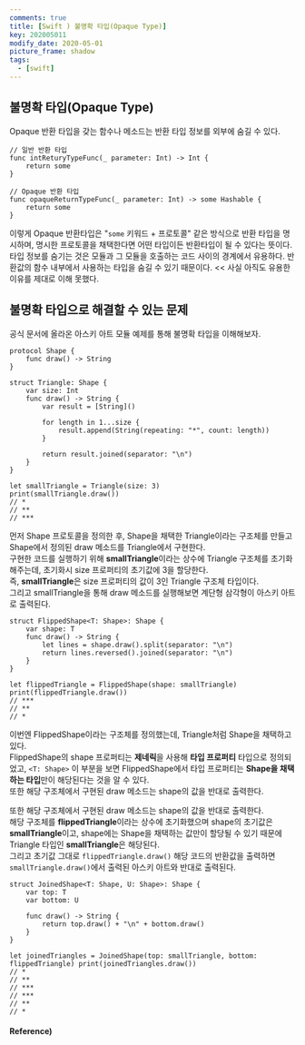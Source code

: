 ```yaml
---
comments: true
title: [Swift ) 불명확 타입(Opaque Type)]
key: 202005011
modify_date: 2020-05-01
picture_frame: shadow
tags:
  - [swift]
---
```


## 불명확 타입(Opaque Type)
 
Opaque 반환 타입을 갖는 함수나 메소드는 반환 타입 정보를 외부에 숨길 수 있다.
```
// 일반 반환 타입
func intReturyTypeFunc(_ parameter: Int) -> Int {
    return some
}
 
// Opaque 반환 타입
func opaqueReturnTypeFunc(_ parameter: Int) -> some Hashable {
    return some
}
```
이렇게 Opaque 반환타입은 "`some` 키워드 + 프로토콜" 같은 방식으로 반환 타입을 명시하며, 명시한 프로토콜을 채택한다면 어떤 타입이든 반환타입이 될 수 있다는 뜻이다.   
타입 정보를 숨기는 것은 모듈과 그 모듈을 호출하는 코드 사이의 경계에서 유용하다. 반환값의 함수 내부에서 사용하는 타입을 숨길 수 있기 때문이다. << 사실 아직도 유용한 이유를 제대로 이해 못했다.   
 
## 불명확 타입으로 해결할 수 있는 문제
 
공식 문서에 올라온 아스키 아트 모듈 예제를 통해 불명확 타입을 이해해보자.
```
protocol Shape { 
    func draw() -> String
}
 
struct Triangle: Shape { 
    var size: Int 
    func draw() -> String { 
        var result = [String]() 
        
        for length in 1...size { 
            result.append(String(repeating: "*", count: length))
        }
        
        return result.joined(separator: "\n") 
    }
}
 
let smallTriangle = Triangle(size: 3)
print(smallTriangle.draw()) 
// * 
// ** 
// ***
```
먼저 Shape 프로토콜을 정의한 후, Shape을 채택한 Triangle이라는 구조체를 만들고 Shape에서 정의된 draw 메소드를 Triangle에서 구현한다.   
구현한 코드를 실행하기 위해 **smallTriangle**이라는 상수에 Triangle 구조체를 초기화해주는데, 초기화시 size 프로퍼티의 초기값에 3을 할당한다.   
즉, **smallTriangle**은 size 프로퍼티의 값이 3인 Triangle 구조체 타입이다.   
그리고 smallTriangle을 통해 draw 메소드를 실행해보면 계단형 삼각형이 아스키 아트로 출력된다.
```
struct FlippedShape<T: Shape>: Shape { 
    var shape: T
    func draw() -> String { 
        let lines = shape.draw().split(separator: "\n") 
        return lines.reversed().joined(separator: "\n") 
    } 
} 
 
let flippedTriangle = FlippedShape(shape: smallTriangle) 
print(flippedTriangle.draw())
// *** 
// **
// *
```
이번엔 FlippedShape이라는 구조체를 정의했는데, Triangle처럼 Shape을 채택하고 있다.   
FlippedShape의 shape 프로퍼티는 **제네릭**을 사용해 **타입 프로퍼티** 타입으로 정의되었고, `<T: Shape>` 이 부분을 보면 FlippedShape에서 타입 프로퍼티는 **Shape을 채택하는 타입**만이 해당된다는 것을 알 수 있다.   
또한 해당 구조체에서 구현된 draw 메소드는 shape의 값을 반대로 출력한다.   
    
    
또한 해당 구조체에서 구현된 draw 메소드는 shape의 값을 반대로 출력한다.   
해당 구조체를 **flippedTriangle**이라는 상수에 초기화했으며 shape의 초기값은 **smallTriangle**이고, shape에는 Shape을 채택하는 값만이 할당될 수 있기 때문에 Triangle 타입인 **smallTriangle**은 해당된다.   
그리고 초기값 그대로 `flippedTriangle.draw()` 해당 코드의 반환값을 출력하면 `smallTriangle.draw()`에서 출력된 아스키 아트와 반대로 출력된다.
```
struct JoinedShape<T: Shape, U: Shape>: Shape {
    var top: T
    var bottom: U
    
    func draw() -> String { 
        return top.draw() + "\n" + bottom.draw() 
    }
} 
 
let joinedTriangles = JoinedShape(top: smallTriangle, bottom: flippedTriangle) print(joinedTriangles.draw())
// *
// **
// ***
// ***
// **
// *
```

 
#### Reference)
